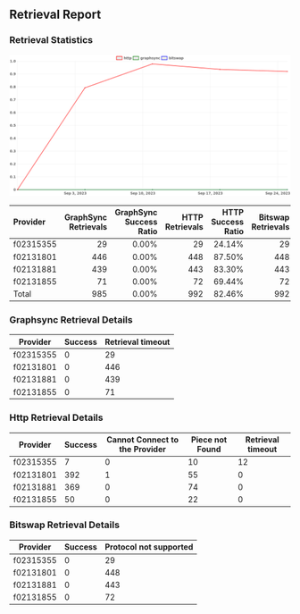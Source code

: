 ## Retrieval Report
### Retrieval Statistics
<img src="https://raw.githubusercontent.com/data-preservation-programs/filplus-checker-assets/main/filecoin-project/filecoin-plus-large-datasets/issues/2167/1695710223183.png"/>

| Provider  | GraphSync Retrievals | GraphSync Success Ratio | HTTP Retrievals | HTTP Success Ratio | Bitswap Retrievals | Bitswap Success Ratio |
| :-------- | -------------------: | ----------------------: | --------------: | -----------------: | -----------------: | --------------------: |
| f02315355 |                   29 |                   0.00% |              29 |             24.14% |                 29 |                 0.00% |
| f02131801 |                  446 |                   0.00% |             448 |             87.50% |                448 |                 0.00% |
| f02131881 |                  439 |                   0.00% |             443 |             83.30% |                443 |                 0.00% |
| f02131855 |                   71 |                   0.00% |              72 |             69.44% |                 72 |                 0.00% |
| Total     |                  985 |                   0.00% |             992 |             82.46% |                992 |                 0.00% |

### Graphsync Retrieval Details
| Provider  | Success | Retrieval timeout |
| --------- | ------- | ----------------- |
| f02315355 | 0       | 29                |
| f02131801 | 0       | 446               |
| f02131881 | 0       | 439               |
| f02131855 | 0       | 71                |

### Http Retrieval Details
| Provider  | Success | Cannot Connect to the Provider | Piece not Found | Retrieval timeout |
| --------- | ------- | ------------------------------ | --------------- | ----------------- |
| f02315355 | 7       | 0                              | 10              | 12                |
| f02131801 | 392     | 1                              | 55              | 0                 |
| f02131881 | 369     | 0                              | 74              | 0                 |
| f02131855 | 50      | 0                              | 22              | 0                 |

### Bitswap Retrieval Details
| Provider  | Success | Protocol not supported |
| --------- | ------- | ---------------------- |
| f02315355 | 0       | 29                     |
| f02131801 | 0       | 448                    |
| f02131881 | 0       | 443                    |
| f02131855 | 0       | 72                     |
